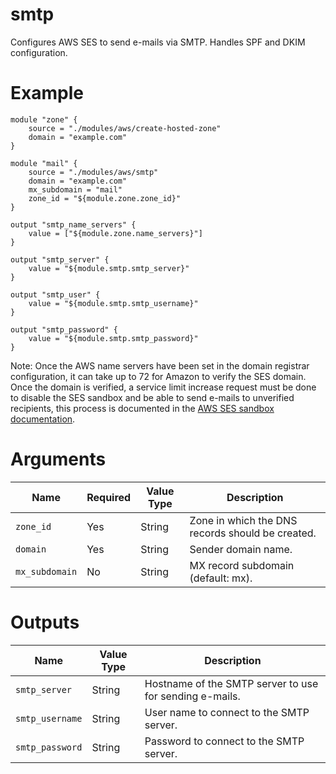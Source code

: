 # smtp

Configures AWS SES to send e-mails via SMTP. Handles SPF and DKIM configuration.

# Example

```hcl
module "zone" {
    source = "./modules/aws/create-hosted-zone"
    domain = "example.com"
}

module "mail" {
    source = "./modules/aws/smtp"
    domain = "example.com"
    mx_subdomain = "mail"
    zone_id = "${module.zone.zone_id}"
}

output "smtp_name_servers" {
    value = ["${module.zone.name_servers}"]
}

output "smtp_server" {
    value = "${module.smtp.smtp_server}"
}

output "smtp_user" {
    value = "${module.smtp.smtp_username}"
}

output "smtp_password" {
    value = "${module.smtp.smtp_password}"
}
```

Note: Once the AWS name servers have been set in the domain registrar configuration, it can
take up to 72 for Amazon to verify the SES domain. Once the domain is verified, a service
limit increase request must be done to disable the SES sandbox and be able to send e-mails
to unverified recipients, this process is documented in the [AWS SES sandbox documentation](https://docs.aws.amazon.com/ses/latest/DeveloperGuide/request-production-access.html).

# Arguments

| Name                      | Required | Value Type | Description
|---------------------------| -------- | ---------- | -----------
|`zone_id`                  | Yes      | String     | Zone in which the DNS records should be created.
|`domain`                   | Yes      | String     | Sender domain name.
|`mx_subdomain`             | No       | String     | MX record subdomain (default: mx).

# Outputs

| Name                      | Value Type | Description
|---------------------------| ---------- | -----------
|`smtp_server`              | String     | Hostname of the SMTP server to use for sending e-mails.
|`smtp_username`            | String     | User name to connect to the SMTP server.
|`smtp_password`            | String     | Password to connect to the SMTP server.
